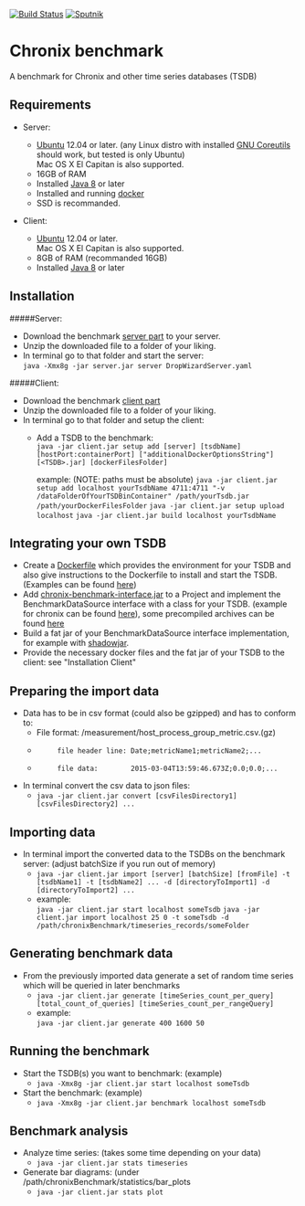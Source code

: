 [![Build Status](https://travis-ci.org/ChronixDB/chronix.benchmark.svg?branch=master)](https://travis-ci.org/ChronixDB/chronix.benchmark)
[![Sputnik](https://sputnik.ci/conf/badge)](https://sputnik.ci/app#/builds/ChronixDB/chronix.benchmark)

# Chronix benchmark
A benchmark for Chronix and other time series databases (TSDB)

## Requirements
- Server:
	* [Ubuntu](https://www.ubuntu.com/download/desktop) 12.04 or later. (any Linux distro with installed [GNU Coreutils](http://www.gnu.org/software/coreutils/coreutils.html) should work, but tested is only Ubuntu)  
	Mac OS X El Capitan is also supported.
	* 16GB of RAM  
	* Installed [Java 8](http://www.oracle.com/technetwork/java/javase/downloads/jdk8-downloads-2133151.html) or later  
	* Installed and running [docker](https://docs.docker.com/engine/installation/)  
	* SSD is recommanded.

- Client:
	* [Ubuntu](https://www.ubuntu.com/download/desktop) 12.04 or later.  
	Mac OS X El Capitan is also supported.
	* 8GB of RAM (recommanded 16GB)
	* Installed [Java 8](http://www.oracle.com/technetwork/java/javase/downloads/jdk8-downloads-2133151.html) or later  

## Installation  
#####Server:  
 
- Download the benchmark [server part](https://github.com/mcqueentc/chronix.benchmark/releases/download/v1.0/server.zip) to your server.
- Unzip the downloaded file to a folder of your liking.
- In terminal go to that folder and start the server:  
`java -Xmx8g -jar server.jar server DropWizardServer.yaml`  

#####Client:  

- Download the benchmark [client part](https://github.com/mcqueentc/chronix.benchmark/releases/download/v1.0/client.zip)
- Unzip the downloaded file to a folder of your liking.
- In terminal go to that folder and setup the client:
	- Add a TSDB to the benchmark:  
	`java -jar client.jar setup add [server] [tsdbName] [hostPort:containerPort] ["additionalDockerOptionsString"] [<TSDB>.jar] [dockerFilesFolder]`
	  
	  example: (NOTE: paths must be absolute) `java -jar client.jar setup add localhost yourTsdbName 4711:4711 "-v /dataFolderOfYourTSDBinContainer" /path/yourTsdb.jar /path/yourDockerFilesFolder`
	`java -jar client.jar setup upload localhost`
	`java -jar client.jar build localhost yourTsdbName`

## Integrating your own TSDB  
- Create a [Dockerfile](https://docs.docker.com/engine/userguide/eng-image/dockerfile_best-practices/) which provides the environment for your TSDB and also give instructions to the Dockerfile to install and start the TSDB. (Examples can be found [here](https://github.com/mcqueentc/docker))
- Add [chronix-benchmark-interface.jar](https://github.com/mcqueentc/chronix.benchmark/releases/download/v1.0/chronix-benchmark-interface.zip) to a Project and implement the BenchmarkDataSource interface with a class for your TSDB. (example for chronix can be found [here](https://github.com/mcqueentc/chronix.benchmark/blob/master/TSDB_Chronix_Interface/src/main/java/Chronix.java)), some precompiled archives can be found [here](https://github.com/mcqueentc/chronix.benchmark/releases/download/v1.0/TSDBs.zip)
- Build a fat jar of your BenchmarkDataSource interface implementation, for example with [shadowjar](https://github.com/johnrengelman/shadow).
- Provide the necessary docker files and the fat jar of your TSDB to the client: see "Installation Client"  

## Preparing the import data  
- Data has to be in csv format (could also be gzipped) and has to conform to:  
	* File format: /measurement/host\_process\_group_metric.csv.(gz)
    *          file header line: Date;metricName1;metricName2;...
    *          file data:        2015-03-04T13:59:46.673Z;0.0;0.0;...  
* In terminal convert the csv data to json files:
	* `java -jar client.jar convert [csvFilesDirectory1] [csvFilesDirectory2] ... `  

## Importing data  
- In terminal import the converted data to the TSDBs on the benchmark server: (adjust batchSize if you run out of memory)
	- `java -jar client.jar import [server] [batchSize] [fromFile] -t [tsdbName1] -t [tsdbName2] ... -d [directoryToImport1] -d [directoryToImport2] ...
`
	- example:   
	`java -jar client.jar start localhost someTsdb` 
	`java -jar client.jar import localhost 25 0 -t someTsdb -d /path/chronixBenchmark/timeseries_records/someFolder`  

## Generating benchmark data
- From the previously imported data generate a set of random time series which will be queried in later benchmarks
	- `java -jar client.jar generate [timeSeries_count_per_query] [total_count_of_queries] [timeSeries_count_per_rangeQuery]`
	- example:  
	`java -jar client.jar generate 400 1600 50`
	
## Running the benchmark  
- Start the TSDB(s) you want to benchmark: (example)
	- `java -Xmx8g -jar client.jar start localhost someTsdb`
- Start the benchmark: (example)
	- `java -Xmx8g -jar client.jar benchmark localhost someTsdb`

	
## Benchmark analysis
- Analyze time series: (takes some time depending on your data)
	- `java -jar client.jar stats timeseries`
- Generate bar diagrams: (under /path/chronixBenchmark/statistics/bar_plots
	- `java -jar client.jar stats plot`  

